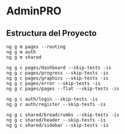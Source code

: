 # AdminPRO

## Estructura del Proyecto

    ng g m pages --routing
    ng g m auth
    ng g m shared

    ng g c pages/dashboard --skip-tests -is
    ng g c pages/progress --skip-tests -is
    ng g c pages/graphics --skip-tests -is
    ng g c pages/error --skip-tests -is
    ng g c pages/pages --flat --skip-tests -is

    ng g c auth/login --skip-tests -is
    ng g c auth/register --skip-tests -is

    ng g c shared/breadcrumbs --skip-tests -is
    ng g c shared/header --skip-tests -is
    ng g c shared/sidebar --skip-tests -is
